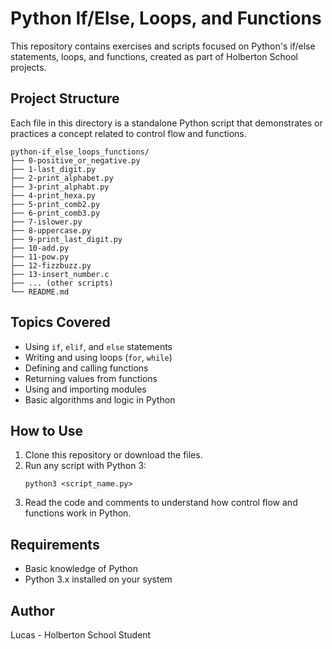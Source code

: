 # Python If/Else, Loops, and Functions

This repository contains exercises and scripts focused on Python's if/else statements, loops, and functions, created as part of Holberton School projects.

## Project Structure

Each file in this directory is a standalone Python script that demonstrates or practices a concept related to control flow and functions.

```
python-if_else_loops_functions/
├── 0-positive_or_negative.py
├── 1-last_digit.py
├── 2-print_alphabet.py
├── 3-print_alphabt.py
├── 4-print_hexa.py
├── 5-print_comb2.py
├── 6-print_comb3.py
├── 7-islower.py
├── 8-uppercase.py
├── 9-print_last_digit.py
├── 10-add.py
├── 11-pow.py
├── 12-fizzbuzz.py
├── 13-insert_number.c
├── ... (other scripts)
└── README.md
```

## Topics Covered

- Using `if`, `elif`, and `else` statements
- Writing and using loops (`for`, `while`)
- Defining and calling functions
- Returning values from functions
- Using and importing modules
- Basic algorithms and logic in Python

## How to Use

1. Clone this repository or download the files.
2. Run any script with Python 3:
   ```
   python3 <script_name.py>
   ```
3. Read the code and comments to understand how control flow and functions work in Python.

## Requirements

- Basic knowledge of Python
- Python 3.x installed on your system

## Author

Lucas - Holberton School Student